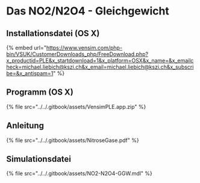 # Das NO2/N2O4 - Gleichgewicht

## Installationsdatei (OS X)

{% embed url="https://www.vensim.com/php-bin/VSUK/CustomerDownloads_php/FreeDownload.php?x_productid=PLE&x_startdownload=1&x_platform=OSX&x_name=&x_emailcheck=michael.liebich@kszi.ch&x_email=michael.liebich@kszi.ch&x_subscribe=&x_antispam=1" %}

## Programm (OS X)

{% file src="../../.gitbook/assets/VensimPLE.app.zip" %}

## Anleitung

{% file src="../../.gitbook/assets/NitroseGase.pdf" %}

## Simulationsdatei

{% file src="../../.gitbook/assets/NO2-N2O4-GGW.mdl" %}
